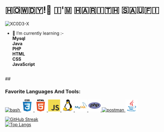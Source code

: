 <h1 align="center">🇭​​​​​🇴​​​​​🇼​​​​​🇩​​​​​🇾​​​​​!👋 🇮​​​​​'🇲​​​​​ 🇭​​​​​🇦​​​​​🇷​​​​​🇮​​​​​🇹​​​​​🇭​​​​​ 🇸​​​​​🇦​​​​​🇺​​​​​🇫​​​​​🇮​​​​​</h1>

<p align="left"> <img src="https://komarev.com/ghpvc/?username=XC0D3-X&label=Profile%20views&color=0e75b6&style=flat" alt="XC0D3-X" /> </p>

- 🌱 I’m currently learning :-
   <br>
   **Mysql**
   <br>
   **Java**
   <br>
   **PHP**
   <br>
   **HTML**
   <br>
   **CSS**
   <br>
   **JavaScript**
<br>
##<h3 align="left">Favorite Languages And Tools:</h3>
<p align="left"> <a href="https://www.gnu.org/software/bash/" target="_blank" rel="noreferrer"> <img src="https://www.vectorlogo.zone/logos/gnu_bash/gnu_bash-icon.svg" alt="bash" width="40" height="40"/> </a> <a href="https://www.w3schools.com/css/" target="_blank" rel="noreferrer"> <img src="https://raw.githubusercontent.com/devicons/devicon/master/icons/css3/css3-original-wordmark.svg" alt="css3" width="40" height="40"/> </a> <a href="https://www.w3.org/html/" target="_blank" rel="noreferrer"> <img src="https://raw.githubusercontent.com/devicons/devicon/master/icons/html5/html5-original-wordmark.svg" alt="html5" width="40" height="40"/> </a> <a href="https://developer.mozilla.org/en-US/docs/Web/JavaScript" target="_blank" rel="noreferrer"> <img src="https://raw.githubusercontent.com/devicons/devicon/master/icons/javascript/javascript-original.svg" alt="javascript" width="40" height="40"/> </a> <a href="https://www.linux.org/" target="_blank" rel="noreferrer"> <img src="https://raw.githubusercontent.com/devicons/devicon/master/icons/linux/linux-original.svg" alt="linux" width="40" height="40"/> </a> <a href="https://www.mysql.com/" target="_blank" rel="noreferrer"> <img src="https://raw.githubusercontent.com/devicons/devicon/master/icons/mysql/mysql-original-wordmark.svg" alt="mysql" width="40" height="40"/> </a> <a href="https://www.php.net" target="_blank" rel="noreferrer"> <img src="https://raw.githubusercontent.com/devicons/devicon/master/icons/php/php-original.svg" alt="php" width="40" height="40"/> </a> <a href="https://postman.com" target="_blank" rel="noreferrer"> <img src="https://www.vectorlogo.zone/logos/getpostman/getpostman-icon.svg" alt="postman" width="40" height="40"/> </a> <a href="https://www.java.com/en/" target="_blank" rel="noreferrer"> <img src="https://raw.githubusercontent.com/devicons/devicon/master/icons/java/java-original.svg" alt="java" width="40" height="40"/> </a><p align="left"> <a href="https://www.w3schools.com/css/" target="_blank" rel="noreferrer"> </a></p>

[![GitHub Streak](https://github-readme-streak-stats.herokuapp.com/?user=XC0D3-X&theme=highcontrast)](https://git.io/streak-stats)
<br>
[![Top Langs](https://github-readme-stats.vercel.app/api/top-langs/?username=XC0D3-X&layout=compact&theme=highcontrast)](https://github.com/anuraghazra/github-readme-stats)

